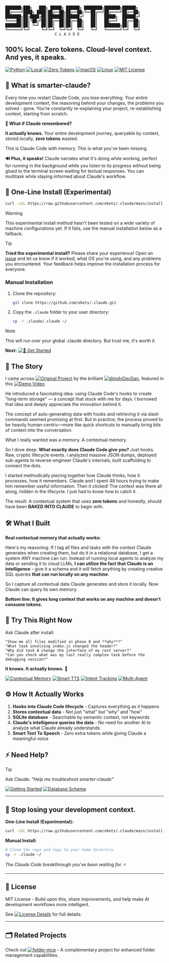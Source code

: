 ```
███████╗███╗   ███╗ █████╗ ██████╗ ████████╗███████╗██████╗ 
██╔════╝████╗ ████║██╔══██╗██╔══██╗╚══██╔══╝██╔════╝██╔══██╗
███████╗██╔████╔██║███████║██████╔╝   ██║   █████╗  ██████╔╝
╚════██║██║╚██╔╝██║██╔══██║██╔══██╗   ██║   ██╔══╝  ██╔══██╗
███████║██║ ╚═╝ ██║██║  ██║██║  ██║   ██║   ███████╗██║  ██║
╚══════╝╚═╝     ╚═╝╚═╝  ╚═╝╚═╝  ╚═╝   ╚═╝   ╚══════╝╚═╝  ╚═╝
                      C L A U D E
```

## **100% local. Zero tokens. Cloud-level context. And yes, it speaks.**

[![Python](https://img.shields.io/badge/Python-3.8+-blue?logo=python)](https://python.org)
[![Local](https://img.shields.io/badge/100%25-Local-green?logo=home)](https://github.com/okets/.claude)
[![Zero Tokens](https://img.shields.io/badge/Zero-Tokens-orange?logo=coin)](https://github.com/okets/.claude)
[![macOS](https://img.shields.io/badge/macOS-Compatible-black?logo=apple)](https://github.com/okets/.claude)
[![Linux](https://img.shields.io/badge/Linux-Compatible-yellow?logo=linux)](https://github.com/okets/.claude)
[![MIT License](https://img.shields.io/badge/License-MIT-green)](LICENSE)

## 🤔 What is smarter-claude?

Every time you restart Claude Code, you lose everything. Your entire development context, the reasoning behind your changes, the problems you solved - gone. You're constantly re-explaining your project, re-establishing context, starting from scratch.

**🧠 What if Claude remembered?**

**It actually knows.** Your entire development journey, queryable by context, stored locally, **zero tokens** wasted.

This is Claude Code with memory. This is what you've been missing.

**🔊 Plus, it speaks!** Claude narrates what it's doing while working, perfect for running in the background while you listen to its progress without being glued to the terminal screen waiting for textual responses. You can multitask while staying informed about Claude's workflow.

## 🚀 One-Line Install (Experimental)

```bash
curl -sSL https://raw.githubusercontent.com/okets/.claude/main/install.sh | bash
```

> [!WARNING]
> This experimental install method hasn't been tested on a wide variety of machine configurations yet. If it fails, use the manual installation below as a fallback.

> [!TIP]
> **Tried the experimental install?** Please share your experience! Open an [issue](https://github.com/okets/.claude/issues) and let us know if it worked, what OS you're using, and any problems you encountered. Your feedback helps improve the installation process for everyone.

### Manual Installation

1. Clone the repository:
   ```bash
   git clone https://github.com/okets/.claude.git
   ```
2. Copy the `.claude` folder to your user directory:
   ```bash
   cp -r .claude/.claude ~/
   ```

> [!NOTE]
> This will run over your global .claude directory. But trust me, it's worth it.

**Next:** [![🚀 Get Started](https://img.shields.io/badge/🚀_Get_Started-Complete_Setup_Guide-green?style=for-the-badge)](GETTING_STARTED.md)

## 📖 The Story
I came across [![Original Project](https://img.shields.io/badge/📂_Original-Project-blue)](https://github.com/disler/claude-code-hooks-mastery) by the brilliant [![@indyDevDan](https://img.shields.io/badge/👨‍💻_@indyDevDan-YouTube-red)](https://www.youtube.com/@indyDevDan), featured in this [![Demo Video](https://img.shields.io/badge/🎥_Demo-Video-red)](https://www.youtube.com/watch?v=J5B9UGTuNoM).

He introduced a fascinating idea: using Claude Code's hooks to create "long-term storage" — a concept that stuck with me for days. I borrowed that idea and deeply appreciate the innovation behind it.

The concept of auto-generating data with hooks and retrieving it via slash commands seemed promising at first. But in practice, the process proved to be heavily human-centric—more like quick shortcuts to manually bring bits of context into the conversation.

What I really wanted was a memory.
A contextual memory.

So I dove deep: **What exactly does Claude Code give you?** Just hooks. Raw, cryptic lifecycle events. I analyzed massive JSON dumps, deployed sub-agents to reverse-engineer Claude's internals, built scaffolding to connect the dots. 

I started methodically piecing together how Claude thinks, how it processes, how it remembers. Claude and I spent 48 hours trying to make him remember useful information. Then it clicked! The context was there all along, hidden in the lifecycle. I just had to know how to catch it.

The result: A contextual system that uses **zero tokens** and honestly, should have been **BAKED INTO CLAUDE** to begin with.

## 🛠️ What I Built

**Real contextual memory that actually works:**

Here's my reasoning: If I tag all files and tasks with the context Claude generates when creating them, but do it in a relational database, I get a system ANY machine can run. Instead of running local agents to analyze my data or sending it to cloud LLMs, **I can utilize the fact that Claude is an intelligence** - give it a schema and it will fetch anything by creating creative SQL queries **that can run locally on any machine**.

So I capture all contextual data Claude generates and store it locally. Now Claude can query its own memory.

**Bottom line: It gives long context that works on any machine and doesn't consume tokens.**

## 🎯 Try This Right Now

Ask Claude after install:
```
"Show me all files modified in phase 8 and **why**?"
"What task involving index.js changed the header?"
"Why did task 8 change the interface of my rest server?"
"Can you check what was my last really complex task before the debugging session?"
```

**It knows. It actually knows.** 🤯

[![Contextual Memory](https://img.shields.io/badge/🧠_Contextual-Memory-purple)](developer-docs/DATABASE_SCHEMA.md)
[![Smart TTS](https://img.shields.io/badge/🔊_Smart-TTS-blue)](GETTING_STARTED.md#tts-voice-configuration)
[![Intent Tracking](https://img.shields.io/badge/🎯_Intent-Tracking-green)](developer-docs/DATABASE_SCHEMA.md)
[![Multi-Agent](https://img.shields.io/badge/🤖_Multi-Agent_Support-orange)](developer-docs/DATABASE_SCHEMA.md)

## ⚙️ How It Actually Works

1. **Hooks into Claude Code lifecycle** - Captures everything as it happens
2. **Stores contextual data** - Not just "what" but "why" and "how"
3. **SQLite database** - Searchable by semantic context, not keywords
4. **Claude's intelligence queries the data** - No need for another AI to analyze what Claude already understands
5. **Smart Text To Speech** - Zero extra tokens while giving Claude a meaningful voice

## ⚡ Need Help?

> [!TIP]
> Ask Claude: *"Help me troubleshoot smarter-claude"*

[![Getting Started](https://img.shields.io/badge/📖_Getting_Started-Complete_Setup_Guide-blue)](GETTING_STARTED.md)
[![Database Schema](https://img.shields.io/badge/📊_Database_Schema-Query_Patterns_&_Examples-green)](developer-docs/DATABASE_SCHEMA.md)

---

## 🚀 Stop losing your development context.

**One-Line Install (Experimental):**
```bash
curl -sSL https://raw.githubusercontent.com/okets/.claude/main/install.sh  | bash
```

**Manual Install:**
```bash
# Clone the repo and copy to your home directory
cp -r .claude ~/
```

*The Claude Code breakthrough you've been waiting for.* ⚡

---

## 📄 License

MIT License - Build upon this, share improvements, and help make AI development workflows more intelligent.

See [![License Details](https://img.shields.io/badge/📄_License-Details-green)](LICENSE) for full details.

---

## 🗂️ Related Projects

Check out [![folder-mcp](https://img.shields.io/badge/📁_folder--mcp-GitHub-blue?logo=github)](https://github.com/okets/folder-mcp) - A complementary project for enhanced folder management capabilities.
